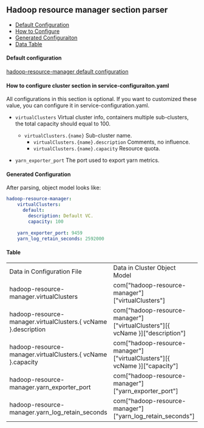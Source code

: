 ## Hadoop resource manager section parser

- [Default Configuration](#D_Config)
- [How to Configure](#HT_Config)
- [Generated Configuraiton](#G_Config)
- [Data Table](#T_config)

#### Default configuration <a name="D_Config"></a>

[hadoop-resource-manager default configuration](hadoop-resource-manager.yaml)

#### How to configure cluster section in service-configuraiton.yaml <a name="HT_Config"></a>

All configurations in this section is optional. If you want to customized these value, you can configure it in service-configuration.yaml.

- `virtualClusters` Virtual cluster info, containers multiple sub-clusters, the total capacity should equal to 100.
    - `virtualClusters.{name}` Sub-cluster name. 
        - `virtualClusters.{name}.description` Comments, no influence.
        - `virtualClusters.{name}.capacity` Resource quota.
   
- `yarn_exporter_port` The port used to export yarn metrics.



#### Generated Configuration <a name="G_Config"></a>

After parsing, object model looks like:
```yaml
hadoop-resource-manager:
    virtualClusters:
      default:
        description: Default VC.
        capacity: 100
    
    yarn_exporter_port: 9459
    yarn_log_retain_seconds: 2592000
```


#### Table <a name="T_Config"></a>

<table>
<tr>
    <td>Data in Configuration File</td>
    <td>Data in Cluster Object Model</td>
    <td>Data in Jinja2 Template</td>
    <td>Data type</td>
</tr>
<tr>
    <td>hadoop-resource-manager.virtualClusters</td>
    <td>com["hadoop-resource-manager"]["virtualClusters"]</td>
    <td>cluster_cfg["hadoop-resource-manager"]["virtualClusters"]</td>
    <td>Dict</td>
</tr>
<tr>
    <td>hadoop-resource-manager.virtualClusters.{ vcName }.description</td>
    <td>com["hadoop-resource-manager"]["virtualClusters"][{ vcName }]["description"]</td>
    <td>cluster_cfg["hadoop-resource-manager"]["virtualClusters"][{ vcName }]["description"]</td>
    <td>Str</td>
</tr>
<tr>
    <td>hadoop-resource-manager.virtualClusters.{ vcName }.capacity</td>
    <td>com["hadoop-resource-manager"]["virtualClusters"][{ vcName }]["capacity"]</td>
    <td>cluster_cfg["hadoop-resource-manager"]["virtualClusters"][{ vcName }]["capacity"]</td>
    <td>Int</td>
</tr>
<tr>
    <td>hadoop-resource-manager.yarn_exporter_port</td>
    <td>com["hadoop-resource-manager"]["yarn_exporter_port"]</td>
    <td>cluster_cfg["hadoop-resource-manager"]["yarn_exporter_port"]</td>
    <td>Int</td>
</tr>
<tr>
    <td>hadoop-resource-manager.yarn_log_retain_seconds</td>
    <td>com["hadoop-resource-manager"]["yarn_log_retain_seconds"]</td>
    <td>cluster_cfg["hadoop-resource-manager"]["yarn_log_retain_seconds"]</td>
    <td>Int</td>
</tr>
</table>
